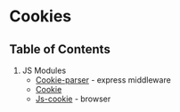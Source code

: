 # Cookies

## Table of Contents

1. JS Modules
    - [Cookie-parser](modules/cookie-parser.md) - express middleware
    - [Cookie](modules/cookie.md)
    - [Js-cookie](modules/js-cookie.md) - browser